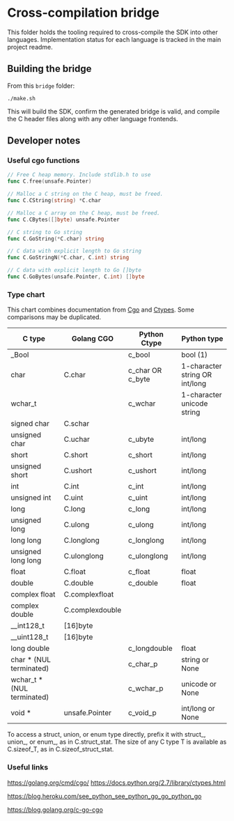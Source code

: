 # Cross-compilation bridge

This folder holds the tooling required to cross-compile the SDK into other languages. Implementation status for each language is tracked in the main project readme.

## Building the bridge

From this `bridge` folder:

```
./make.sh
```

This will build the SDK, confirm the generated bridge is valid, and compile the C header files along with any other language frontends.

## Developer notes

### Useful cgo functions

```go
// Free C heap memory. Include stdlib.h to use
func C.free(unsafe.Pointer)

// Malloc a C string on the C heap, must be freed.
func C.CString(string) *C.char

// Malloc a C array on the C heap, must be freed.
func C.CBytes([]byte) unsafe.Pointer

// C string to Go string
func C.GoString(*C.char) string

// C data with explicit length to Go string
func C.GoStringN(*C.char, C.int) string

// C data with explicit length to Go []byte
func C.GoBytes(unsafe.Pointer, C.int) []byte
```

### Type chart

This chart combines documentation from [Cgo](https://golang.org/cmd/cgo) and [Ctypes](https://docs.python.org/2.7/library/ctypes.html).
Some comparisons may be duplicated.

C type                     | Golang CGO      | Python Ctype     | Python type
---------------------------|-----------------|------------------|-------------------------------
_Bool                      |                 | c_bool           | bool (1)
char                       | C.char          | c_char OR c_byte | 1-character string OR int/long
wchar_t                    |                 | c_wchar          | 1-character unicode string
signed char                | C.schar         |                  |
unsigned char              | C.uchar         | c_ubyte          | int/long
short                      | C.short         | c_short          | int/long
unsigned short             | C.ushort        | c_ushort         | int/long
int                        | C.int           | c_int            | int/long
unsigned int               | C.uint          | c_uint           | int/long
long                       | C.long          | c_long           | int/long
unsigned long              | C.ulong         | c_ulong          | int/long
long long                  | C.longlong      | c_longlong       | int/long
unsigned long long         | C.ulonglong     | c_ulonglong      | int/long
float                      | C.float         | c_float          | float
double                     | C.double        | c_double         | float
complex float              | C.complexfloat  |                  |
complex double             | C.complexdouble |                  |
__int128_t                 | [16]byte        |                  |
__uint128_t                | [16]byte        |                  |
long double                |                 | c_longdouble     | float
char * (NUL terminated)    |                 | c_char_p         | string or None
wchar_t * (NUL terminated) |                 | c_wchar_p        | unicode or None
void *                     | unsafe.Pointer  | c_void_p         | int/long or None


To access a struct, union, or enum type directly, prefix it with struct_, union_, or enum_, as in C.struct_stat.
The size of any C type T is available as C.sizeof_T, as in C.sizeof_struct_stat.

### Useful links

https://golang.org/cmd/cgo/
https://docs.python.org/2.7/library/ctypes.html

https://blog.heroku.com/see_python_see_python_go_go_python_go

https://blog.golang.org/c-go-cgo
